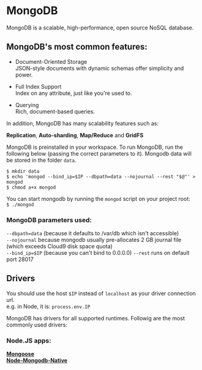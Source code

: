 # MongoDB

MongoDB is a scalable, high-performance, open source NoSQL database.

## MongoDB's most common features:

* Document-Oriented Storage<br/>
JSON-style documents with dynamic schemas offer simplicity and power.

* Full Index Support<br/>
Index on any attribute, just like you're used to.

* Querying<br/>
Rich, document-based queries.

In addition, MongoDB has many scalability features such as:

**Replication**, **Auto-sharding**, **Map/Reduce** and **GridFS**

MongoDB is preinstalled in your workspace. To run MongoDB, run the following below (passing the correct parameters to it). Mongodb data will be stored in the folder `data`.

```no-highlight
$ mkdir data
$ echo 'mongod --bind_ip=$IP --dbpath=data --nojournal --rest "$@"' > mongod
$ chmod a+x mongod
```

You can start mongodb by running the `mongod` script on your project root:<br/>
`$ ./mongod`

### MongoDB parameters used:
`--dbpath=data` (because it defaults to /var/db which isn't accessible)<br/>
`--nojournal` because mongodb usually pre-allocates 2 GB journal file (which exceeds Cloud9 disk space quota)<br/>
`--bind_ip=$IP` (because you can't bind to 0.0.0.0)
`--rest` runs on default port 28017

## Drivers

You should use the host `$IP` instead of `localhost` as your driver connection url.<br/>
e.g. in Node, it is: `process.env.IP`

MongoDB has drivers for all supported runtimes. Followig are the most commonly used drivers:

### Node.JS apps:
**[Mongoose](https://github.com/LearnBoost/mongoose)**<br/>
**[Node-Mongodb-Native](https://github.com/mongodb/node-mongodb-native)**
